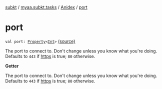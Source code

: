 [subkt](../../index.md) / [myaa.subkt.tasks](../index.md) / [Anidex](index.md) / [port](./port.md)

# port

`val port: `[`Property`](https://docs.gradle.org/current/javadoc/org/gradle/api/provider/Property.html)`<`[`Int`](https://kotlinlang.org/api/latest/jvm/stdlib/kotlin/-int/index.html)`>` [(source)](https://github.com/Myaamori/SubKt/blob/0.1.7/src/main/kotlin/myaa/subkt/tasks/tasks.kt#L1108)

The port to connect to. Don't change unless you know what you're doing.
Defaults to `443` if [https](https.md) is true; `80` otherwise.

**Getter**

The port to connect to. Don't change unless you know what you're doing.
Defaults to `443` if [https](https.md) is true; `80` otherwise.

